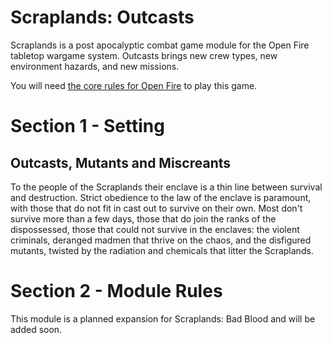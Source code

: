**Scraplands: Outcasts**
=========================

Scraplands is a post apocalyptic combat game module for the Open Fire tabletop wargame system. Outcasts brings new crew types, new environment hazards, and new missions.

You will need [the core rules for Open Fire](https://github.com/open-source-tabletop/openfire/) to play this game.

**Section 1 - Setting**
=======================

## Outcasts, Mutants and Miscreants

To the people of the Scraplands their enclave is a thin line between survival and destruction. Strict obedience to the law of the enclave is paramount, with those that do not fit in cast out to survive on their own. Most don't survive more than a few days, those that do join the ranks of the dispossessed, those that could not survive in the enclaves: the violent criminals, deranged madmen that thrive on the chaos, and the disfigured mutants, twisted by the radiation and chemicals that litter the Scraplands.

**Section 2 - Module Rules**
============================

This module is a planned expansion for Scraplands: Bad Blood and will be added soon.